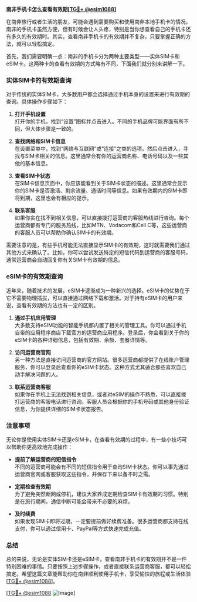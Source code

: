 **南非手机卡怎么查看有效期[[TG💪+ @esim1088](https://t.me/s/esim1088)]**

在南非旅行或者生活的朋友，可能会遇到需要购买和使用南非本地手机卡的情况。南非的手机卡虽然方便，但有时候会让人头疼，特别是当你想查看自己的手机卡还有多久的有效期时。其实，查看南非手机卡的有效期并不复杂，只要掌握正确的方法，就可以轻松搞定。

首先，我们需要明确一点：南非的手机卡分为两种主要类型——实体SIM卡和eSIM卡。这两种卡的查看有效期的方式略有不同，下面我们就分别来讲解一下。

### 实体SIM卡的有效期查询

对于传统的实体SIM卡，大多数用户都会选择通过手机本身的设置来进行有效期的查询。具体操作步骤如下：

1. **打开手机设置**  
   打开你的手机，找到“设置”图标并点击进入。不同的手机品牌可能界面有所不同，但大体步骤是一致的。

2. **查找网络和SIM卡信息**  
   在设置菜单中，找到“网络与互联网”或“连接”之类的选项。然后点击进入，寻找与SIM卡相关的信息。这里通常会有你的运营商名称、电话号码以及一些其他的基本信息。

3. **查看SIM卡状态**  
   在SIM卡信息页面中，你应该能看到关于SIM卡状态的描述。这里通常会显示你的SIM卡是否激活、剩余流量、通话时间等信息。如果有效期内的SIM卡即将到期，这里也会有相应的提示。

4. **联系客服**  
   如果你实在找不到相关信息，可以直接拨打运营商的客服热线进行咨询。每个运营商都有专门的服务热线，比如MTN、Vodacom和Cell C等，这些运营商的客服人员可以帮助你确认SIM卡的有效期。

需要注意的是，有些手机可能无法直接显示SIM卡的有效期，这时就需要我们通过其他方式来确认了。比如，你可以尝试发送特定的短信代码到运营商的客服号码，通常运营商会自动回复你有关SIM卡有效期的信息。

### eSIM卡的有效期查询

近年来，随着技术的发展，eSIM卡逐渐成为一种新兴的选择。eSIM卡的优势在于它不需要物理插拔，可以直接通过网络下载和激活。对于持有eSIM卡的用户来说，查看有效期的方法也有一定的区别。

1. **通过手机应用管理**  
   大多数支持eSIM功能的智能手机都内置了相关的管理工具。你可以通过手机自带的应用程序商店下载官方的运营商应用程序。登录后，你会看到关于你的eSIM卡的各种详细信息，包括有效期、余额、套餐详情等。

2. **访问运营商官网**  
   另一种方法是直接访问运营商的官方网站。很多运营商都提供了在线账户管理服务，你可以登录后查看你的eSIM卡状态。这种方式尤其适合那些喜欢自己动手解决问题的人。

3. **联系运营商客服**  
   如果你在手机上无法找到相关信息，或者对eSIM的操作不熟悉，可以直接拨打运营商的客服电话进行咨询。客服人员会根据你的手机号码或其他身份验证信息，为你提供详细的SIM卡状态报告。

### 注意事项

无论你是使用实体SIM卡还是eSIM卡，在查看有效期的过程中，有一些小技巧可以帮助你更高效地完成操作：

- **提前了解运营商的短信指令**  
  不同的运营商可能会有不同的短信指令用于查询SIM卡状态。你可以事先通过运营商官网或客服获取这些指令，并保存下来以备不时之需。

- **定期检查有效期**  
  为了避免突然断网或停机，建议大家养成定期检查SIM卡有效期的习惯。特别是在旅行期间，通信中断可能会带来不必要的麻烦。

- **及时续费**  
  如果发现SIM卡即将过期，一定要提前做好续费准备。很多运营商都支持在线支付，你可以通过信用卡、PayPal等方式快速完成充值。

### 总结

总的来说，无论是实体SIM卡还是eSIM卡，查看南非手机卡的有效期并不是一件特别困难的事情。只要按照上述步骤操作，或者直接联系运营商客服，都可以轻松搞定。希望这篇文章能帮助你在南非顺利使用手机卡，享受愉快的旅程或生活体验[[TG💪+ @esim1088](https://t.me/s/esim1088)]。

[[TG💪+ @esim1088](https://t.me/s/esim1088) ![Image](https://i.postimg.cc/4NQfJmqS/Snipaste-2025-05-13-00-14-12.png)]
